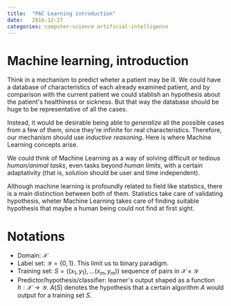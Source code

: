 ```yaml
---
title:  "PAC Learning introduction"
date:   2016-12-27
categories: computer-science artificial-intelligence
---
```


# Machine learning, introduction
Think in a mechanism to predict wheter a patient may be ill. We could have a database of characteristics of each already examined patient, and by comparison with the current patient we could stablish an hypothesis about the patient's healthiness or sickness. But that way the database should be huge to be representative of all the cases.

Instead, it would be desirable being able to *generalize* all the possible cases from a few of them, since they're infinite for real characteristics. Therefore, our mechanism should use *inductive reasoning*. Here is where Machine Learning concepts arise.

We could think of Machine Learning as a way of solving difficult or tedious *human/animal tasks*, even tasks beyond *human limits*, with a certain adaptativity (that is, solution should be user and time independent).

Although machine learning is profoundly related to field like statistics, there is a main distinction between both of them. Statistics take care of validating hypothesis, wheter Machine Learning takes care of finding suitable hypothesis that maybe a human being could not find at first sight.

# Notations

- Domain: $\mathcal{X}$
- Label set: $\mathcal{Y} = \{0,1\}$. This limit us to binary paradigm.
- Training set: $S=((x_1,y_1), \ldots (x_m, y_m))$ sequence of pairs in $\mathcal{X} \times \mathcal{Y}$
- Predictor/hypothesis/classifier: learner's output shaped as a function $h:\mathcal{X}\rightarrow \mathcal{Y}$. $A(S)$ denotes the hypothesis that a certain algorithm $A$ would output for a training set $S$.
